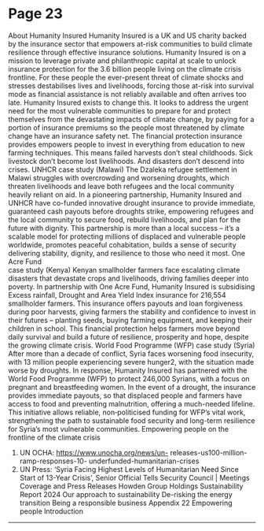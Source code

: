 # Page 23

About Humanity Insured
Humanity Insured is a UK and US charity 
backed by the insurance sector that 
empowers at-risk communities to build 
climate resilience through effective 
insurance solutions. Humanity Insured 
is on a mission to leverage private 
and philanthropic capital at scale to 
unlock insurance protection for the 
3.6 billion people living on the climate 
crisis frontline.
For these people the ever-present 
threat of climate shocks and stresses 
destabilises lives and livelihoods, 
forcing those at-risk into survival mode 
as financial assistance is not reliably 
available and often arrives too late. 
Humanity Insured exists to change this.
It looks to address the urgent need for 
the most vulnerable communities to 
prepare for and protect themselves 
from the devastating impacts of climate 
change, by paying for a portion of 
insurance premiums so the people most 
threatened by climate change have 
an insurance safety net. The financial 
protection insurance provides empowers 
people to invest in everything from 
education to new farming techniques. 
This means failed harvests don’t steal 
childhoods. Sick livestock don’t become 
lost livelihoods. And disasters don’t 
descend into crises. 
UNHCR case study (Malawi)
The Dzaleka refugee settlement in 
Malawi struggles with overcrowding and 
worsening droughts, which threaten 
livelihoods and leave both refugees and 
the local community heavily reliant on aid. 
In a pioneering partnership, Humanity 
Insured and UNHCR have co-funded 
innovative drought insurance to provide 
immediate, guaranteed cash payouts 
before droughts strike, empowering 
refugees and the local community to 
secure food, rebuild livelihoods, and plan 
for the future with dignity.
This partnership is more than a local 
success – it’s a scalable model for 
protecting millions of displaced and 
vulnerable people worldwide, promotes 
peaceful cohabitation, builds a sense of 
security delivering stability, dignity, and 
resilience to those who need it most.
One Acre Fund  
case study (Kenya)
Kenyan smallholder farmers face 
escalating climate disasters that 
devastate crops and livelihoods, 
driving families deeper into poverty. 
In partnership with One Acre Fund, 
Humanity Insured is subsidising Excess 
rainfall, Drought and Area Yield Index 
insurance for 216,554 smallholder 
farmers. This insurance offers payouts 
and loan forgiveness during poor 
harvests, giving farmers the stability 
and confidence to invest in their 
futures – planting seeds, buying farming 
equipment, and keeping their children 
in school. 
This financial protection helps farmers 
move beyond daily survival and build a 
future of resilience, prosperity and hope, 
despite the growing climate crisis.
World Food Programme (WFP) 
case study (Syria)
After more than a decade of conflict, 
Syria faces worsening food insecurity, 
with 13 million people experiencing 
severe hunger2, with the situation made 
worse by droughts.
In response, Humanity Insured has 
partnered with the World Food 
Programme (WFP) to protect 246,000 
Syrians, with a focus on pregnant and 
breastfeeding women. In the event 
of a drought, the insurance provides 
immediate payouts, so that displaced 
people and farmers have access to food 
and preventing malnutrition, offering a 
much-needed lifeline.
This initiative allows reliable, 
non‑politicised funding for WFP’s 
vital work, strengthening the path 
to sustainable food security and 
long-term resilience for Syria’s most 
vulnerable communities.
Empowering people on the frontline of the climate crisis
1.	 UN OCHA: https://www.unocha.org/news/un-
releases-us100-million-ramp-responses-10-
underfunded-humanitarian-crises
2.	 UN Press: ‘Syria Facing Highest Levels of 
Humanitarian Need Since Start of 13-Year Crisis’, 
Senior Official Tells Security Council | Meetings 
Coverage and Press Releases
Howden Group Holdings
Sustainability Report 2024
Our approach to sustainability
De-risking the energy transition
Being a responsible business
Appendix
22
Empowering people 
Introduction


---